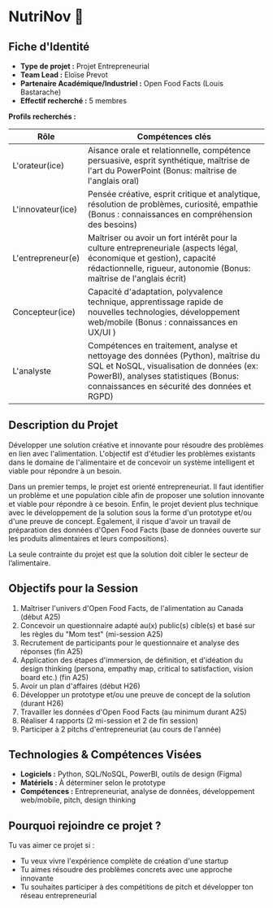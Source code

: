 # NutriNov 🛒

## Fiche d'Identité

*   **Type de projet :** Projet Entrepreneurial
*   **Team Lead :** Eloïse Prevot
*   **Partenaire Académique/Industriel :** Open Food Facts (Louis Bastarache)
*   **Effectif recherché :** 5 membres

**Profils recherchés :**
  
| Rôle | Compétences clés |
|------|------------------|
|   L'orateur(ice)   | Aisance orale et relationnelle, compétence persuasive, esprit synthétique, maîtrise de l'art du PowerPoint (Bonus: maîtrise de l'anglais oral) |
|   L'innovateur(ice)   |        Pensée créative, esprit critique et analytique, résolution de problèmes, curiosité, empathie (Bonus : connaissances en compréhension des besoins)         |
|   L'entrepreneur(e)   |        Maîtriser ou avoir un fort intérêt pour la culture entrepreneuriale (aspects légal, économique et gestion), capacité rédactionnelle, rigueur, autonomie   (Bonus: maîtrise de l'anglais écrit)      |
|   Concepteur(ice)   |        Capacité d'adaptation, polyvalence technique, apprentissage rapide de nouvelles technologies, développement web/mobile (Bonus : connaissances en UX/UI  )      |
|   L'analyste   |        Compétences en traitement, analyse et nettoyage des données (Python), maîtrise du SQL et NoSQL, visualisation de données (ex: PowerBI), analyses statistiques (Bonus: connaissances en sécurité des données et RGPD)          |

## Description du Projet

Développer une solution créative et innovante pour résoudre des problèmes en lien avec l'alimentation. L'objectif est d'étudier les problèmes existants dans le domaine de l'alimentaire et de concevoir un système intelligent et viable pour répondre à un besoin.

Dans un premier temps, le projet est orienté entrepreneuriat. Il faut identifier un problème et une population cible afin de proposer une solution innovante et viable pour répondre à ce besoin. Enfin, le projet devient plus technique avec le développement de la solution sous la forme d'un prototype et/ou d'une preuve de concept. Également, il risque d'avoir un travail de préparation des données d'Open Food Facts (base de données ouverte sur les produits alimentaires et leurs compositions).

La seule contrainte du projet est que la solution doit cibler le secteur de l’alimentaire.

## **Objectifs pour la Session**   

1. Maîtriser l'univers d'Open Food Facts, de l'alimentation au Canada (début A25)
2. Concevoir un questionnaire adapté au(x) public(s) cible(s) et basé sur les règles du "Mom test" (mi-session A25)
3. Recrutement de participants pour le questionnaire et analyse des réponses (fin A25) 
4. Application des étapes d'immersion, de définition, et d'idéation du design thinking (persona, empathy map, critical to satisfaction, vision board etc.) (fin A25)
5. Avoir un plan d'affaires (début H26)
6. Développer un prototype et/ou une preuve de concept de la solution (durant H26)
7. Travailler les données d'Open Food Facts (au minimum durant A25)
8. Réaliser 4 rapports (2 mi-session et 2 de fin session)
9. Participer à 2 pitchs d'entrepreneuriat (au cours de l'année)


## Technologies & Compétences Visées

*   **Logiciels :** Python, SQL/NoSQL, PowerBI, outils de design (Figma)
*   **Matériels :** À déterminer selon le prototype
*   **Compétences :** Entrepreneuriat, analyse de données, développement web/mobile, pitch, design thinking

## Pourquoi rejoindre ce projet ?

Tu vas aimer ce projet si :
*   Tu veux vivre l'expérience complète de création d'une startup
*   Tu aimes résoudre des problèmes concrets avec une approche innovante
*   Tu souhaites participer à des compétitions de pitch et développer ton réseau entrepreneurial
